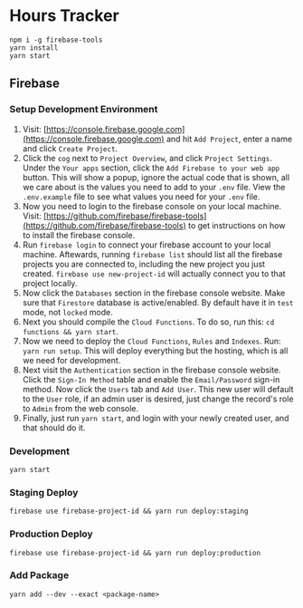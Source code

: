 # Hours Tracker

```
npm i -g firebase-tools
yarn install
yarn start
```

## Firebase

### Setup Development Environment

1. Visit: [https://console.firebase.google.com](https://console.firebase.google.com) and hit `Add Project`, enter a name and click `Create Project`.
2. Click the `cog` next to `Project Overview`, and click `Project Settings`.  Under the `Your apps` section, click the `Add Firebase to your web app` button.  This will show a popup, ignore the actual code that is shown, all we care about is the values you need to add to your `.env` file.  View the `.env.example` file to see what values you need for your `.env` file.
3. Now you need to login to the firebase console on your local machine.  Visit: [https://github.com/firebase/firebase-tools](https://github.com/firebase/firebase-tools) to get instructions on how to install the firebase console.
4. Run `firebase login` to connect your firebase account to your local machine.  Aftewards, running `firebase list` should list all the firebase projects you are connected to, including the new project you just created.  `firebase use new-project-id` will actually connect you to that project locally.
5. Now click the `Databases` section in the firebase console website.  Make sure that `Firestore` database is active/enabled.  By default have it in `test` mode, not `locked` mode.
6. Next you should compile the `Cloud Functions`.  To do so, run this: `cd functions && yarn start`.
6.  Now we need to deploy the `Cloud Functions`, `Rules` and `Indexes`.  Run: `yarn run setup`.  This will deploy everything but the hosting, which is all we need for development.
7. Next visit the `Authentication` section in the firebase console website.  Click the `Sign-In Method` table and enable the `Email/Password` sign-in method.  Now click the `Users` tab and `Add User`.  This new user will default to the `User` role, if an admin user is desired, just change the record's role to `Admin` from the web console.
8. Finally, just run `yarn start`, and login with your newly created user, and that should do it.

### Development

```
yarn start
```

### Staging Deploy

```
firebase use firebase-project-id && yarn run deploy:staging
```

### Production Deploy

```
firebase use firebase-project-id && yarn run deploy:production
```

### Add Package

```
yarn add --dev --exact <package-name>
```

